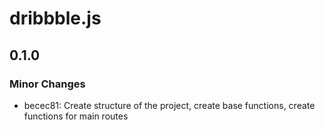 # dribbble.js

## 0.1.0

### Minor Changes

- becec81: Create structure of the project, create base functions, create functions for main routes
